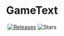 <h1 align="center">GameText</h1>
<p align="center">
  <a href="https://github.com/ToolDelta/GameText/releases"><img src="https://img.shields.io/github/v/release/ToolDelta/GameText?display_name=tag&sort=semver" alt="Releases"></a>
  <img src="https://img.shields.io/github/stars/ToolDelta/GameText.svg?style=falt" alt="Stars">
</p>
